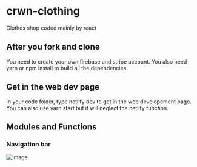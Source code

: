 # crwn-clothing
Clothes shop coded mainly by react 

## After you fork and clone
You need to create your own firebase and stripe account. You also need yarn or npm install to build all the dependencies.

## Get in the web dev page
In your code folder, type netlify dev to get in the web developement page. You can also use yarn start but it will neglect the netlify function.

## Modules and Functions
### Navigation bar
![image](https://user-images.githubusercontent.com/96605253/185507596-b68b1271-5ba2-4079-abb0-00c795fead41.png)
